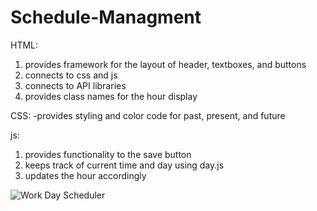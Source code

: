 # Schedule-Managment

HTML:
1. provides framework for the layout of header, textboxes, and buttons
2. connects to css and js
3. connects to API libraries
4. provides class names for the hour display

CSS:
-provides styling and color code for past, present, and future

js:
1. provides functionality to the save button
2. keeps track of current time and day using day.js
3. updates the hour accordingly

![Work Day Scheduler](https://github.com/swatson2000/Schedule-Managment/assets/82907963/747635df-d36c-489d-a304-11548249cc1c)
